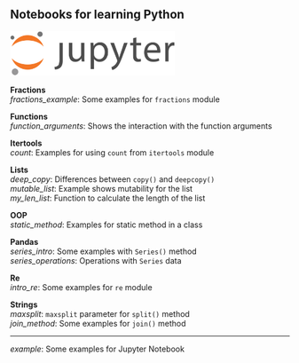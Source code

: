 ## Notebooks for learning Python

<img src="img/splash.png" style="height:80px">

**Fractions**  
*fractions_example*: Some examples for `fractions` module

**Functions**  
*function_arguments*: Shows the interaction with the function arguments  

**Itertools**  
*count*: Examples for using `count` from `itertools` module  

**Lists**  
*deep_copy*: Differences between `copy()` and `deepcopy()`  
*mutable_list*: Example shows mutability for the list  
*my_len_list*: Function to calculate the length of the list  

**OOP**  
*static_method*: Examples for static method in a class  

**Pandas**  
*series_intro*: Some examples with `Series()` method  
*series_operations*: Operations with `Series` data  

**Re**  
*intro_re*: Some examples for `re` module  

**Strings**  
*maxsplit*: `maxsplit` parameter for `split()` method  
*join_method*: Some examples for `join()` method  

___
*example*: Some examples for Jupyter Notebook 
